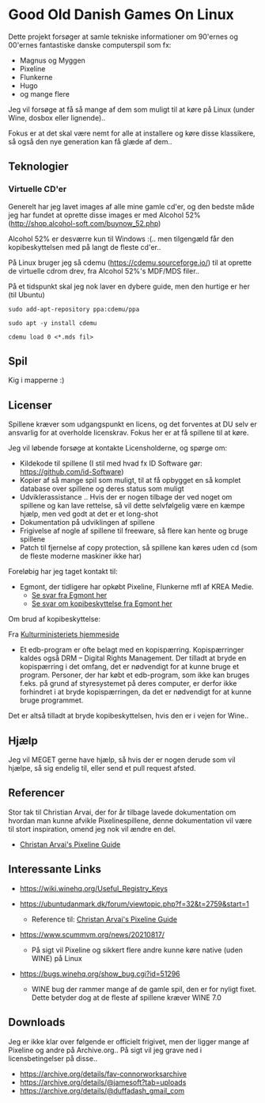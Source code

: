 # Good Old Danish Games On Linux

Dette projekt forsøger at samle tekniske informationer om 90'ernes og 00'ernes fantastiske danske computerspil som fx:

  * Magnus og Myggen
  * Pixeline
  * Flunkerne
  * Hugo
  * og mange flere

Jeg vil forsøge at få så mange af dem som muligt til at køre på Linux (under Wine, dosbox eller lignende)..

Fokus er at det skal være nemt for alle at installere og køre disse klassikere, så også den nye generation kan få glæde af dem..

## Teknologier

### Virtuelle CD'er
Generelt har jeg lavet images af alle mine gamle cd'er, og den bedste måde
jeg har fundet at oprette disse images er med Alcohol 52%
(http://shop.alcohol-soft.com/buynow_52.php)

Alcohol 52% er desværre kun til Windows :(.. men tilgengæld får den
kopibeskyttelsen med på langt de fleste cd'er..

På Linux bruger jeg så cdemu (https://cdemu.sourceforge.io/) til at oprette
de virtuelle cdrom drev, fra Alcohol 52%'s MDF/MDS filer..

På et tidspunkt skal jeg nok laver en dybere guide, men den hurtige er her
(til Ubuntu)

```
sudo add-apt-repository ppa:cdemu/ppa

sudo apt -y install cdemu

cdemu load 0 <*.mds fil>

```

## Spil

Kig i mapperne :)


## Licenser

Spillene kræver som udgangspunkt en licens, og det forventes at DU selv er ansvarlig for at overholde licenskrav. 
Fokus her er at få spillene til at køre.

Jeg vil løbende forsøge at kontakte Licensholderne, og spørge om:

  * Kildekode til spillene (I stil med hvad fx ID Software gør: https://github.com/id-Software)
  * Kopier af så mange spil som muligt, til at få opbygget en så komplet database over spillene og deres status som muligt
  * Udviklerassistance .. Hvis der er nogen tilbage der ved noget om spillene og kan lave rettelse, så vil dette selvfølgelig være en kæmpe hjælp, men ved godt at det er et long-shot
  * Dokumentation på udviklingen af spillene
  * Frigivelse af nogle af spillene til freeware, så flere kan hente og bruge spillene
  * Patch til fjernelse af copy protection, så spillene kan køres uden cd (som de fleste moderne maskiner ikke har)

Foreløbig har jeg taget kontakt til:
  * Egmont, der tidligere har opkøbt Pixeline, Flunkerne mfl af KREA Medie.
    - [Se svar fra Egmont her](Kommunikation/Egmont)
    - [Se svar om kopibeskyttelse fra Egmont her](Kommunikation/Egmont2)


Om brud af kopibeskyttelse:

Fra [Kulturministeriets hjemmeside](https://kum.dk/kulturomraader/ophavsret/computerspil-og-edb-programmer)

  - Et edb-program er ofte belagt med en kopispærring. Kopispærringer kaldes også DRM – Digital Rights Management. Der tilladt at bryde en kopispærring i det omfang, det er nødvendigt for at kunne bruge et program. Personer, der har købt et edb-program, som ikke kan bruges f.eks. på grund af styresystemet på deres computer, er derfor ikke forhindret i at bryde kopispærringen, da det er nødvendigt for at kunne bruge programmet.

Det er altså tilladt at bryde kopibeskyttelsen, hvis den er i vejen for Wine..


## Hjælp

Jeg vil MEGET gerne have hjælp, så hvis der er nogen derude som vil hjælpe, så sig endelig til, eller send et pull request afsted.

## Referencer

Stor tak til Christian Arvai, der for år tilbage lavede dokumentation om hvordan man kunne afvikle Pixelinespillene, denne dokumentation vil være til stort inspiration, omend jeg nok vil ændre en del.

  - [Christan Arvai's Pixeline Guide](Referencer/Pixelineguide)

## Interessante Links

* https://wiki.winehq.org/Useful_Registry_Keys
* https://ubuntudanmark.dk/forum/viewtopic.php?f=32&t=2759&start=1 
  - Reference til: [Christan Arvai's Pixeline Guide](Referencer/Pixelineguide) 

* https://www.scummvm.org/news/20210817/
  - På sigt vil Pixeline og sikkert flere andre kunne køre native (uden WINE) på Linux

* https://bugs.winehq.org/show_bug.cgi?id=51296
  - WINE bug der rammer mange af de gamle spil, den er for nyligt fixet. Dette betyder dog at de fleste af spillene kræver WINE 7.0

## Downloads

Jeg er ikke klar over følgende er officielt frigivet, men der ligger mange
af Pixeline og andre på Archive.org.. På sigt vil jeg grave ned i
licensbetingelser på disse..

* https://archive.org/details/fav-connorworksarchive
* https://archive.org/details/@jamesoft?tab=uploads
* https://archive.org/details/@duffadash_gmail_com
